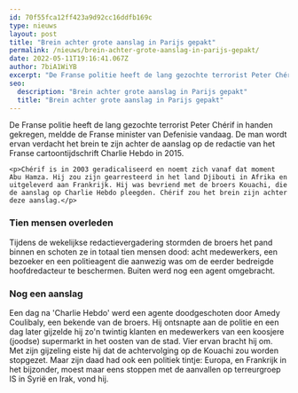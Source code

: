 ```yaml
---
id: 70f55fca12ff423a9d92cc16ddfb169c
type: nieuws
layout: post
title: "Brein achter grote aanslag in Parijs gepakt"
permalink: /nieuws/brein-achter-grote-aanslag-in-parijs-gepakt/
date: 2022-05-11T19:16:41.067Z
author: 7biA1WiYB
excerpt: "De Franse politie heeft de lang gezochte terrorist Peter Chérif in handen gekregen, meldde de Franse minister van Defenisie vandaag. De man wordt ervan verdacht het brein te zijn achter de aanslag op de redactie van het Franse cartoontijdschrift Charlie Hebdo in 2015.   "
seo:
  description: "Brein achter grote aanslag in Parijs gepakt"
  title: "Brein achter grote aanslag in Parijs gepakt"
---
```

De Franse politie heeft de lang gezochte terrorist Peter Chérif in handen gekregen, meldde de Franse minister van Defenisie vandaag. De man wordt ervan verdacht het brein te zijn achter de aanslag op de redactie van het Franse cartoontijdschrift Charlie Hebdo in 2015.   

    <p>Chérif is in 2003 geradicaliseerd en noemt zich vanaf dat moment Abu Hamza. Hij zou zijn gearresteerd in het land Djibouti in Afrika en uitgeleverd aan Frankrijk. Hij was bevriend met de broers Kouachi, die de aanslag op Charlie Hebdo pleegden. Chérif zou het brein zijn achter deze aanslag.</p>
<h3>Tien mensen overleden</h3>
<p>Tijdens de wekelijkse redactievergadering stormden de broers het pand binnen en schoten ze in totaal tien mensen dood: acht medewerkers, een bezoeker en een politieagent die aanwezig was om de eerder bedreigde hoofdredacteur te beschermen. Buiten werd nog een agent omgebracht.</p>
<h3>Nog een aanslag</h3>
<p>Een dag na 'Charlie Hebdo' werd een agente doodgeschoten door Amedy Coulibaly, een bekende van de broers. Hij ontsnapte aan de politie en een dag later gijzelde hij zo'n twintig klanten en medewerkers van een koosjere (joodse) supermarkt in het oosten van de stad. Vier ervan bracht hij om. Met zijn gijzeling eiste hij dat de achtervolging op de Kouachi zou worden stopgezet. Maar zijn daad had ook een politiek tintje: Europa, en Frankrijk in het bijzonder, moest maar eens stoppen met de aanvallen op terreurgroep IS in Syrië en Irak, vond hij.</p>  
